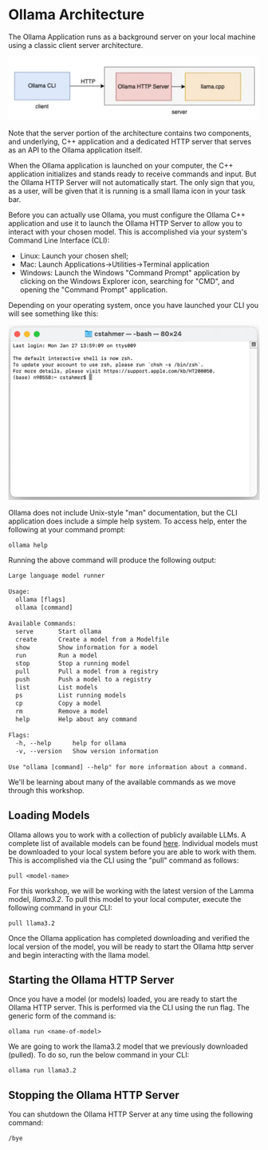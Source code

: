 Ollama Architecture
===================

The Ollama Application runs as a background server on your local machine using a classic client server architecture.

![Ollama Basic Architecture](../img/ollama_architecture.png)

Note that the server portion of the architecture contains two components, and underlying, C++ application and a dedicated HTTP server that serves as an API to the Ollama application itself.  

When the Ollama application is launched on your computer, the C++ application initializes and stands ready to receive commands and input. But the Ollama HTTP Server will not automatically start. The only sign that you, as a user, will be given that it is running is a small llama icon in your task bar.  

Before you can actually use Ollama, you must configure the Ollama C++ application and use it to launch the Ollama HTTP Server to allow you to interact with your chosen model.  This is accomplished via your system's Command Line Interface (CLI):

* Linux:  Launch your chosen shell;
* Mac:  Launch Applications->Utilities->Terminal application
* Windows: Launch the Windows "Command Prompt" application by clicking on the Windows Explorer icon, searching for "CMD", and opening the "Command Prompt" application.

Depending on your operating system, once you have launched your CLI you will see something like this:

![The Bash Terminal](../img/terminal.png)

Ollama does not include Unix-style "man" documentation, but the CLI application does include a simple help system.  To access help, enter the following at your command prompt:

```
ollama help
```  

Running the above command will produce the following output:

```
Large language model runner

Usage:
  ollama [flags]
  ollama [command]

Available Commands:
  serve       Start ollama
  create      Create a model from a Modelfile
  show        Show information for a model
  run         Run a model
  stop        Stop a running model
  pull        Pull a model from a registry
  push        Push a model to a registry
  list        List models
  ps          List running models
  cp          Copy a model
  rm          Remove a model
  help        Help about any command

Flags:
  -h, --help      help for ollama
  -v, --version   Show version information

Use "ollama [command] --help" for more information about a command.
```

We'll be learning about many of the available commands as we move through this workshop.


Loading Models
--------------

Ollama allows you to work with a collection of publicly available LLMs.  A complete list of available models can be found [here](https://ollama.com/search).  Individual models must be downloaded to your local system before you are able to work with them.  This is accomplished via the CLI using the "pull" command as follows:

```
pull <model-name>
```

For this workshop, we will be working with the latest version of the Lamma model, *llama3.2*.  To pull this model to your local computer, execute the following command in your CLI:

```
pull llama3.2
```

Once the Ollama application has completed downloading and verified the local version of the model, you will be ready to start the Ollama http server and begin interacting with the llama model.


Starting the Ollama HTTP Server
-------------------------------

Once you have a model (or models) loaded, you are ready to start the Ollama HTTP server.  This is performed via the CLI using the run flag.  The generic form of the command is:

```
ollama run <name-of-model>
```

We are going to work the llama3.2 model that we previously downloaded (pulled).  To do so, run the below command in your CLI:

```
ollama run llama3.2
```

Stopping the Ollama HTTP Server
-------------------------------

You can shutdown the Ollama HTTP Server at any time using the following command:

```
/bye
```
